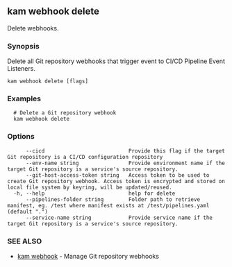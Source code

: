 ## kam webhook delete

Delete webhooks.

### Synopsis

Delete all Git repository webhooks that trigger event to CI/CD Pipeline Event Listeners.

```
kam webhook delete [flags]
```

### Examples

```
  # Delete a Git repository webhook
  kam webhook delete
```

### Options

```
      --cicd                           Provide this flag if the target Git repository is a CI/CD configuration repository
      --env-name string                Provide environment name if the target Git repository is a service's source repository.
      --git-host-access-token string   Access token to be used to create Git repository webhook. Access token is encrypted and stored on local file system by keyring, will be updated/reused.
  -h, --help                           help for delete
      --pipelines-folder string        Folder path to retrieve manifest, eg. /test where manifest exists at /test/pipelines.yaml (default ".")
      --service-name string            Provide service name if the target Git repository is a service's source repository.
```

### SEE ALSO

* [kam webhook](kam_webhook.md)	 - Manage Git repository webhooks

